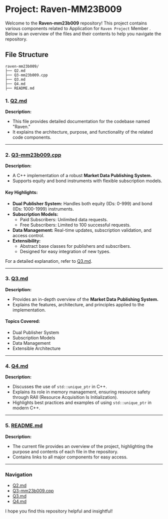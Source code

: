 # Project: Raven-MM23B009

Welcome to the **Raven-mm23b009** repository! This project contains various components related to Application for `Raven Project` Member . Below is an overview of the files and their contents to help you navigate the repository.

## File Structure

```
raven-mm23b009/
├── Q2.md
├── Q3-mm23b009.cpp
├── Q3.md
├── Q4.md
├── README.md
```

### 1. [Q2.md](./Q2.md)

**Description:**
- This file provides detailed documentation for the codebase named "Raven."
- It explains the architecture, purpose, and functionality of the related code components.

---

### 2. [Q3-mm23b009.cpp](./Q3-mm23b009.cpp)

**Description:**
- A C++ implementation of a robust **Market Data Publishing System.**
- Supports equity and bond instruments with flexible subscription models.

#### Key Highlights:
- **Dual Publisher System:** Handles both equity (IDs: 0-999) and bond (IDs: 1000-1999) instruments.
- **Subscription Models:**
  - Paid Subscribers: Unlimited data requests.
  - Free Subscribers: Limited to 100 successful requests.
- **Data Management:** Real-time updates, subscription validation, and access control.
- **Extensibility:**
  - Abstract base classes for publishers and subscribers.
  - Designed for easy integration of new types.

For a detailed explanation, refer to [Q3.md](./Q3.md).

---

### 3. [Q3.md](./Q3.md)

**Description:**
- Provides an in-depth overview of the **Market Data Publishing System.**
- Explains the features, architecture, and principles applied to the implementation.

#### Topics Covered:
- Dual Publisher System
- Subscription Models
- Data Management
- Extensible Architecture

---

### 4. [Q4.md](./Q4.md)

**Description:**
- Discusses the use of `std::unique_ptr` in C++.
- Explains its role in memory management, ensuring resource safety through RAII (Resource Acquisition Is Initialization).
- Highlights best practices and examples of using `std::unique_ptr` in modern C++.

---

### 5. [README.md](./README.md)

**Description:**
- The current file provides an overview of the project, highlighting the purpose and contents of each file in the repository.
- Contains links to all major components for easy access.

---

### Navigation
- [Q2.md](./Q2.md)
- [Q3-mm23b009.cpp](./Q3-mm23b009.cpp)
- [Q3.md](./Q3.md)
- [Q4.md](./Q4.md)

I hope you find this repository helpful and insightful!
